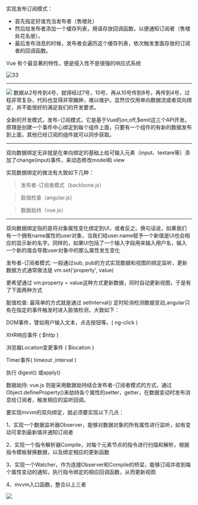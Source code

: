 实现发布订阅模式：

- 首先指定好谁充当发布者（售楼处）
- 然后给发布者添加一个缓存列表，用语存放回调函数，以便通知订阅者（售楼处花名册）。
- 最后发布消息的时候，发布者会遍历这个缓存列表，依次触发里面存放的订阅者的回调函数。

 Vue 有个最显著的特性，便是侵入性不是很强的响应式系统
 
 ![33](https://segmentfault.com/img/remote/1460000013338807?w=600&h=382)
 
 
 
 
 _____________________________________________________________________________________________________________________________________
 ![](https://pic2.zhimg.com/80/v2-872e915d9158aaf9ff167b5f387e359d_720w.jpg)
 数据从2号传到4号，就得经过7号，10号，再从10号传到8号，再传到4号，过程非常复杂，代码也显得非常臃肿，难以维护。显然仅仅用单向数据流或者双向绑定，并不能很好的满足我们的开发要求。
 
 全新的开发模式，发布-订阅模式，它是基于Vue的$on,$off,$emit这三个API开发。原理是创建一个事件中心绑定到每个组件上面，只要有一个组件的有新的数据发布到上面，其他已经订阅的组件就可以同步获取。
 
 --------------------------------------------------------------------------------------------------------------------------------------------
 双向数据绑定无非就是在单向绑定的基础上给可输入元素（input、textare等）添加了change(input)事件，来动态修改model和 view
 
 实现数据绑定的做法有大致如下几种：
 
> 发布者-订阅者模式（backbone.js）

> 脏值检查（angular.js）

> 数据劫持（vue.js）
 ________________________________________________________________________________________________________________________________________
 双向数据绑定指的是将对象属性变化绑定到UI，或者反之。换句话说，如果我们有一个拥有name属性的user对象，当我们给user.name赋予一个新值是UI也会相应的显示新的名字。同样的，如果UI包括了一个输入字段用来输入用户名，输入一个新的值会导致user对象中的那么属性发生变化

发布者-订阅者模式: 一般通过sub, pub的方式实现数据和视图的绑定监听，更新数据方式通常做法是 vm.set('property', value)

更希望通过 vm.property = value这种方式更新数据，同时自动更新视图，于是有了下面两种方式

脏值检查: 最简单的方式就是通过 setInterval() 定时轮询检测数据变动,angular只有在指定的事件触发时进入脏值检测，大致如下：

DOM事件，譬如用户输入文本，点击按钮等。( ng-click ) 

XHR响应事件 ( $http )

浏览器Location变更事件 ( $location )

Timer事件( timeout ,interval )

执行 digest() 或apply()


数据劫持: vue.js 则是采用数据劫持结合发布者-订阅者模式的方式，通过Object.defineProperty()来劫持各个属性的setter，getter，在数据变动时发布消息给订阅者，触发相应的监听回调。

要实现mvvm的双向绑定，就必须要实现以下几点：

1、实现一个数据监听器Observer，能够对数据对象的所有属性进行监听，如有变动可拿到最新值并通知订阅者

2、实现一个指令解析器Compile，对每个元素节点的指令进行扫描和解析，根据指令模板替换数据，以及绑定相应的更新函数

3、实现一个Watcher，作为连接Observer和Compile的桥梁，能够订阅并收到每个属性变动的通知，执行指令绑定的相应回调函数，从而更新视图

4、mvvm入口函数，整合以上三者

![](https://user-gold-cdn.xitu.io/2020/6/9/172970655167cff7?imageView2/0/w/1280/h/960/format/webp/ignore-error/1)






